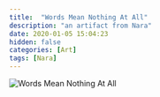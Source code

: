 ```yaml
---
title:  "Words Mean Nothing At All"
description: "an artifact from Nara"
date: 2020-01-05 15:04:23
hidden: false
categories: [Art]
tags: [Nara]
---
```


![Words Mean Nothing At All]({{site.url}}/images/2020-01-05-words-mean-nothing-at-all/words-mean-nothing-at-all.jpg "Words Mean Nothing At All")
